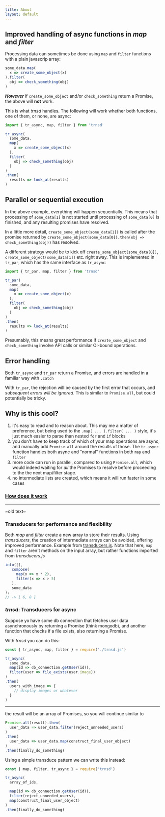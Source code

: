 ```yaml
---
title: About
layout: default
---
```


## Improved handling of async functions in _map_ and _filter_

Processing data can sometimes be done using `map` and `filter` functions
with a plain javascrip array:

```javascript
some_data.map(
  x => create_some_object(x)
).filter(
  obj => check_something(obj)
)
```

***However*** if `create_some_object` and/or `check_something` return a Promise, the above will
**not** work. 

This is what *trnsd* handles. 
The following will work whether both functions,
one of them, or none, are async:

```javascript
import { tr_async, map, filter } from 'trnsd'

tr_async(
  some_data,
  map(
    x => create_some_object(x)
  ),
  filter(
    obj => check_something(obj)
  )
)
.then(
  results => look_at(results)
)
```

## Parallel or sequential execution
In the above example, everything will happen sequentially. 
This means that processing of `some_data[1]` is not started
until processing of `some_data[0]` is finished, and any resulting promises have
resolved.

In a little more detail, `create_some_object(some_data[1])` is called after the 
promise returned by `create_some_object(some_data[0]).then(obj => check_something(obj))`
has resolved.

A different strategy would be to kick off `create_some_object(some_data[0])`, 
`create_some_object(some_data[1])` etc. right away. This is implemented in 
`tr_par`, which has the same interface as `tr_async`:

```javascript
import { tr_par, map, filter } from 'trnsd'

tr_par(
  some_data,
  map(
    x => create_some_object(x)
  ),
  filter(
    obj => check_something(obj)
  )
)
.then(
  results => look_at(results)
)
```

Presumably, this means great performance if `create_some_object` and 
`check_something` involve API calls or similar OI-bound operations.

## Error handling
Both `tr_async` and `tr_par` return a Promise, and errors are handled in a 
familiar way with `.catch`

With `tr_par`, the rejection will be caused by the first error that occurs, and
_subsequent errors will be ignored_. This is similar to `Promise.all`, but could
potentially be tricky.

## Why is this cool?

1. it's easy to read and to reason about. This may me a matter of preference, but being 
   used to the `.map( ... ).filter( ... )` style, it's just much easier to parse than
   nested `for` and `if` blocks
2. you don't have to keep track of which of your map operations are async, and manually 
   add `Promise.all` around the results of those. The `tr_async` function handles both 
   async and "normal" functions in both `map` and `filter`
3. more code can run in parallel, compared to using `Promise.all`, which would indeed 
   waiting for _all_ the Promises to resolve before proceeding to the the next map/filter 
   stage. 
4. no intermediate lists are created, which means it will run faster in some cases

### [How does it work](async)

------------------------------------------
~old text~

### Transducers for performance and flexibility
Both _map_ and _filter_ create a new array to store their results.
Using _transducers_, the creation of intermediate arrays
can be avoided, offering improved performance. 
Example from [transducers.js](http://jlongster.com/Transducers.js--A-JavaScript-Library-for-Transformation-of-Data). Note that here, `map` and `filter` aren't
methods on the input array, but rather functions imported from _transducers.js_

```javascript
into([],
   compose(
     map(x => x * 2),
     filter(x => x > 5)
   ),
   some_data
);
// -> [ 6, 8 ]
```

### _trnsd_: Transducers for async

Suppose yo have some db connection that fetches user data asynchronously 
by returning a Promise (think mongodb), and another function that checks if a file exists, also returning a Promise.

With _trnsd_ you can do this:

```javascript
const { tr_async, map, filter } = require('./trnsd.js')

tr_async(
  some_data,
  map(id => db_connection.getUser(id)),
  filter(user => file_exists(user.image))
)
.then(
  users_with_image => {
    // display images or whatever
  }
)
```
---------------------

the result will be an array of Promises, so you will continue similar to

```javascript
Promise.all(result).then(
  user_data => user_data.filter(reject_unneeded_users) 
)
.then(
  user_data => user_data.map(construct_final_user_object)
)
.then(finally_do_something)
```

Using a simple transduce pattern we can write this instead:

```javascript
const { map, filter, tr_async } = require('trnsd')

tr_async(
  array_of_ids,

  map(id => db_connection.getUser(id)),
  filter(reject_unneeded_users),
  map(construct_final_user_object)
)
.then(finally_do_something)
```

